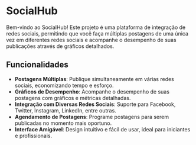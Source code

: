 # SocialHub

Bem-vindo ao SocialHub! Este projeto é uma plataforma de integração de redes sociais, permitindo que você faça múltiplas postagens de uma única vez em diferentes redes sociais e acompanhe o desempenho de suas publicações através de gráficos detalhados.

## Funcionalidades

- **Postagens Múltiplas**: Publique simultaneamente em várias redes sociais, economizando tempo e esforço.
- **Gráficos de Desempenho**: Acompanhe o desempenho de suas postagens com gráficos e métricas detalhadas.
- **Integração com Diversas Redes Sociais**: Suporte para Facebook, Twitter, Instagram, LinkedIn, entre outras.
- **Agendamento de Postagens**: Programe postagens para serem publicadas no momento mais oportuno.
- **Interface Amigável**: Design intuitivo e fácil de usar, ideal para iniciantes e profissionais.
